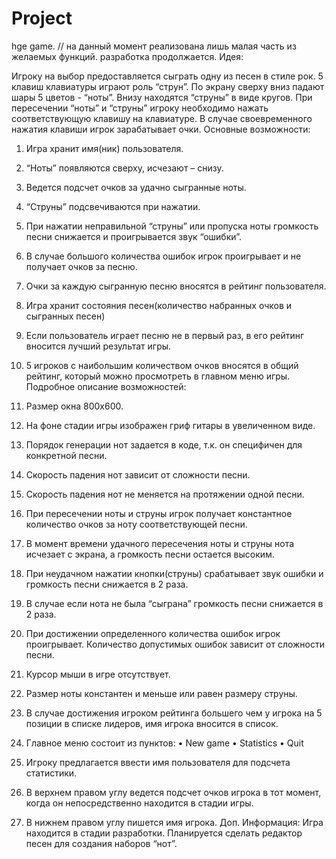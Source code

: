 Project
=======
hge game.
// на данный момент реализована лишь малая часть из желаемых функций. разработка продолжается.
Идея:

Игроку на выбор предоставляется сыграть одну из песен в стиле рок. 5 клавиш клавиатуры играют роль “струн”. По экрану сверху вниз падают шары 5 цветов - “ноты”. Внизу находятся “струны” в виде кругов. При пересечении “ноты” и “струны” игроку необходимо нажать соответствующую клавишу на клавиатуре. В случае своевременного нажатия клавиши игрок зарабатывает очки. 
Основные возможности:

1.	Игра хранит имя(ник) пользователя.
2.	“Ноты” появляются сверху, исчезают – снизу.
3.	Ведется подсчет очков за удачно сыгранные ноты.
4.	“Струны” подсвечиваются при нажатии. 
5.	При нажатии неправильной “струны” или пропуска ноты громкость песни снижается и проигрывается звук “ошибки”.
6.	В случае большого количества ошибок игрок проигрывает и не получает очков за песню.
7.	Очки за каждую сыгранную песню вносятся в рейтинг пользователя.
8.	Игра хранит состояния песен(количество набранных очков и сыгранных песен)
9.	Если пользователь играет песню не в первый раз, в его рейтинг вносится лучший результат игры.
10.	5 игроков с наибольшим количеством очков вносятся в общий рейтинг, который можно просмотреть в главном меню игры.
Подробное описание возможностей:
1.	Размер окна 800x600.
2.	На фоне стадии игры изображен гриф гитары в увеличенном виде.
3.	Порядок генерации нот задается в коде, т.к. он специфичен для конкретной песни.
4.	Скорость падения нот зависит от сложности песни.
5.	Скорость падения нот не меняется на протяжении одной песни.
6.	При пересечении ноты и струны игрок получает константное количество очков за ноту соответствующей песни.
7.	В момент времени удачного пересечения ноты и струны нота исчезает с экрана, а громкость песни остается высоким.
8.	При неудачном нажатии кнопки(струны) срабатывает звук ошибки и громкость песни снижается в 2 раза.
9.	В случае если нота не была “сыграна” громкость песни снижается в 2 раза.
10.	При достижении определенного количества ошибок игрок проигрывает. Количество допустимых ошибок зависит от сложности песни.
11.	Курсор мыши в игре отсутствует.
12.	Размер ноты константен и меньше или равен размеру струны.
13.	В случае достижения игроком рейтинга большего чем у игрока на 5 позиции в списке лидеров, имя игрока вносится в список.


14.	Главное меню состоит из пунктов:
•	New game
•	Statistics
•	Quit

15.	Игроку предлагается ввести имя пользователя для подсчета статистики.
16.	В верхнем правом углу ведется подсчет очков игрока в тот момент, когда он непосредственно находится в стадии игры.
17.	В нижнем правом углу пишется имя игрока.
Доп. Информация:
Игра находится в стадии разработки. Планируется сделать редактор песен для создания наборов “нот”.
